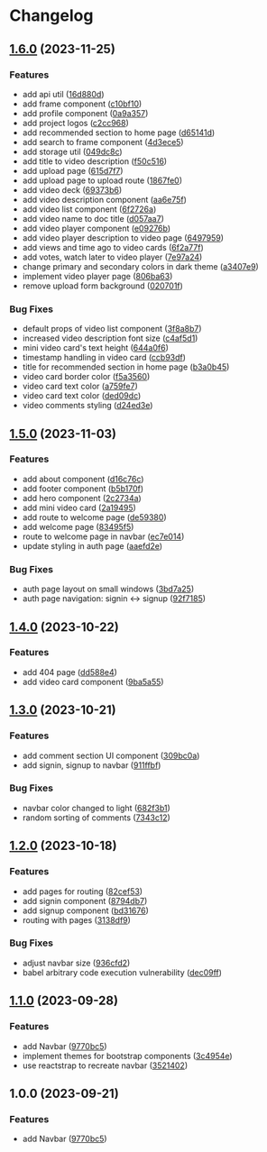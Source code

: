 # Changelog

## [1.6.0](https://github.com/GaviniSumanth/FSD/compare/v1.5.0...v1.6.0) (2023-11-25)


### Features

* add api util ([16d880d](https://github.com/GaviniSumanth/FSD/commit/16d880dbd6e77982ad4ea45911a453bb75a352c5))
* add frame component ([c10bf10](https://github.com/GaviniSumanth/FSD/commit/c10bf102d00d467215de514247186e4adfb7420e))
* add profile component ([0a9a357](https://github.com/GaviniSumanth/FSD/commit/0a9a3579bc01932c9af8b7fb00af9d6670d17458))
* add project logos ([c2cc968](https://github.com/GaviniSumanth/FSD/commit/c2cc968d33f20fe6c09c3d4ac08b167013b9aed0))
* add recommended section to home page ([d65141d](https://github.com/GaviniSumanth/FSD/commit/d65141d1ce7a0ec0a5b456e9096b679868282683))
* add search to frame component ([4d3ece5](https://github.com/GaviniSumanth/FSD/commit/4d3ece5fb9c8ad829c3d2fc814cbb909eca14848))
* add storage util ([049dc8c](https://github.com/GaviniSumanth/FSD/commit/049dc8c2f92255bd615294d09b6334552df26d10))
* add title to video description ([f50c516](https://github.com/GaviniSumanth/FSD/commit/f50c5166b73f845287827c6e25b1083ca2e216cb))
* add upload page ([615d7f7](https://github.com/GaviniSumanth/FSD/commit/615d7f75ebca3d54202e187418fd9f97d9856064))
* add upload page to upload route ([1867fe0](https://github.com/GaviniSumanth/FSD/commit/1867fe090e6bf3cf0a2e6c27a39a335f141a7e1a))
* add video deck ([69373b6](https://github.com/GaviniSumanth/FSD/commit/69373b6af89fa1bc5b4a34a6708e19d137fd0ac3))
* add video description component ([aa6e75f](https://github.com/GaviniSumanth/FSD/commit/aa6e75f14d3369f0e9b50f4c5240f6b9ba80d5f7))
* add video list component ([6f2726a](https://github.com/GaviniSumanth/FSD/commit/6f2726a231348652a13f2f9dc8c4c84b742a89f0))
* add video name to doc title ([d057aa7](https://github.com/GaviniSumanth/FSD/commit/d057aa74ac62335eae0f912c962526533b61958a))
* add video player component ([e09276b](https://github.com/GaviniSumanth/FSD/commit/e09276b797f2128e9db315799d0879fdc74a3951))
* add video player description to video page ([6497959](https://github.com/GaviniSumanth/FSD/commit/6497959b3bdf59f5cc15b53c08638472f030e45a))
* add views and time ago to video cards ([6f2a77f](https://github.com/GaviniSumanth/FSD/commit/6f2a77fc7067ec09adb2565e89c5fb02c1a690dd))
* add votes, watch later to video player ([7e97a24](https://github.com/GaviniSumanth/FSD/commit/7e97a24cde860a1db34f1c54a56a9e3b0fe1ecda))
* change primary and secondary colors in dark theme ([a3407e9](https://github.com/GaviniSumanth/FSD/commit/a3407e9a06b53800e66e27da37805df5f38daea5))
* implement video player page ([806ba63](https://github.com/GaviniSumanth/FSD/commit/806ba63e93319f755c5980369f582edf1aae2092))
* remove upload form background ([020701f](https://github.com/GaviniSumanth/FSD/commit/020701fe9be0379d16a50da69b2a3b4f67300ebf))


### Bug Fixes

* default props of video list component ([3f8a8b7](https://github.com/GaviniSumanth/FSD/commit/3f8a8b785fc01932999eba466f7eda140dde48b0))
* increased video description font size ([c4af5d1](https://github.com/GaviniSumanth/FSD/commit/c4af5d117cd9d72028363af0d546004d6a0b2be2))
* mini video card's text height ([644a0f6](https://github.com/GaviniSumanth/FSD/commit/644a0f60edae8e9cc7927b396c932f6e7e66cc4f))
* timestamp handling in video card ([ccb93df](https://github.com/GaviniSumanth/FSD/commit/ccb93df1e7f544ff0293485fc8eae19a03c212f8))
* title for recommended section in home page ([b3a0b45](https://github.com/GaviniSumanth/FSD/commit/b3a0b455b314bb8892806f7011372ed5f6999dd1))
* video card border color ([f5a3560](https://github.com/GaviniSumanth/FSD/commit/f5a3560b8f460d9fea8b51d4694903d5e3c54062))
* video card text color ([a759fe7](https://github.com/GaviniSumanth/FSD/commit/a759fe7352bddb0976e6ead91e1439c0ea2ef9a0))
* video card text color ([ded09dc](https://github.com/GaviniSumanth/FSD/commit/ded09dc30564c6be00ee7394f53b05ece31f4ef8))
* video comments styling ([d24ed3e](https://github.com/GaviniSumanth/FSD/commit/d24ed3e3e9760050f71e2c5d5ef96d95fea309fa))

## [1.5.0](https://github.com/GaviniSumanth/FSD/compare/v1.4.0...v1.5.0) (2023-11-03)


### Features

* add about component ([d16c76c](https://github.com/GaviniSumanth/FSD/commit/d16c76cb406fb65c7f9e2930ba1bfd3351a7e542))
* add footer component ([b5b170f](https://github.com/GaviniSumanth/FSD/commit/b5b170f411d6a11d6184ebd932d1feeea278f58f))
* add hero component ([2c2734a](https://github.com/GaviniSumanth/FSD/commit/2c2734a1fe04160569b2a4e1dbdc01600b7a69f9))
* add mini video card ([2a19495](https://github.com/GaviniSumanth/FSD/commit/2a19495e3c622e58c30026964ec42f6efc9bdf71))
* add route to welcome page ([de59380](https://github.com/GaviniSumanth/FSD/commit/de59380e769affe9de88f4d6156b4ed54a298187))
* add welcome page ([83495f5](https://github.com/GaviniSumanth/FSD/commit/83495f5f1cd86eb36ef7e46b456ff92c12971321))
* route to welcome page in navbar ([ec7e014](https://github.com/GaviniSumanth/FSD/commit/ec7e0146e9b77dd2ba5f2d518e97dae5288a630e))
* update styling in auth page ([aaefd2e](https://github.com/GaviniSumanth/FSD/commit/aaefd2eaa202ef8aca788a6b7a922dbb705758ec))


### Bug Fixes

* auth page layout on small windows ([3bd7a25](https://github.com/GaviniSumanth/FSD/commit/3bd7a2516336297cf9cccea71183635ad5a7fb97))
* auth page navigation: signin &lt;-&gt; signup ([92f7185](https://github.com/GaviniSumanth/FSD/commit/92f718584764bb59ffc030e3214c8e1b4d315dab))

## [1.4.0](https://github.com/GaviniSumanth/FSD/compare/v1.3.0...v1.4.0) (2023-10-22)


### Features

* add 404 page ([dd588e4](https://github.com/GaviniSumanth/FSD/commit/dd588e4243d0224b5f109abf27c64616f2a2fa4a))
* add video card component ([9ba5a55](https://github.com/GaviniSumanth/FSD/commit/9ba5a554c53f07d796347a439bfe8de5ccc98f02))

## [1.3.0](https://github.com/GaviniSumanth/FSD/compare/v1.2.0...v1.3.0) (2023-10-21)


### Features

* add comment section UI component ([309bc0a](https://github.com/GaviniSumanth/FSD/commit/309bc0a6e1b6474daf4d6ac5a8578f28bd1f20f9))
* add signin, signup to navbar ([911ffbf](https://github.com/GaviniSumanth/FSD/commit/911ffbf67fdc7ba7df2e7e0830f4b320683442be))


### Bug Fixes

* navbar color changed to light ([682f3b1](https://github.com/GaviniSumanth/FSD/commit/682f3b184eb1261419c4d5049367b434acc80d94))
* random sorting of comments ([7343c12](https://github.com/GaviniSumanth/FSD/commit/7343c12ccafe522489ea34628dd539f5ab0f01c4))

## [1.2.0](https://github.com/GaviniSumanth/FSD/compare/v1.1.0...v1.2.0) (2023-10-18)


### Features

* add pages for routing ([82cef53](https://github.com/GaviniSumanth/FSD/commit/82cef53e8f77de79193c3c7eac7c510b91a849ac))
* add signin component ([8794db7](https://github.com/GaviniSumanth/FSD/commit/8794db7d1c7995cabdfc678fd8fda5e0a114c711))
* add signup component ([bd31676](https://github.com/GaviniSumanth/FSD/commit/bd31676c0cba5152a796afdb824757f3e30a4a2f))
* routing with pages ([3138df9](https://github.com/GaviniSumanth/FSD/commit/3138df943a96f01696af4fe7149e5e1ced01bf74))


### Bug Fixes

* adjust navbar size ([936cfd2](https://github.com/GaviniSumanth/FSD/commit/936cfd295d35607a890bacf78cd97720851f7304))
* babel arbitrary code execution vulnerability ([dec09ff](https://github.com/GaviniSumanth/FSD/commit/dec09ffaa50cb8d4e6ed5874633da31b526616e9))

## [1.1.0](https://github.com/GaviniSumanth/FSD/compare/v1.0.0...v1.1.0) (2023-09-28)


### Features

* add Navbar ([9770bc5](https://github.com/GaviniSumanth/FSD/commit/9770bc580ccf87b29eda9f9e1c8cd67ae80e7a79))
* implement themes for bootstrap components ([3c4954e](https://github.com/GaviniSumanth/FSD/commit/3c4954e92ebc4e6cbe10e3fed31bf682bcc51121))
* use reactstrap to recreate navbar ([3521402](https://github.com/GaviniSumanth/FSD/commit/3521402e56eb7c74f338d54f0d8eb2614cfff43e))

## 1.0.0 (2023-09-21)


### Features

* add Navbar ([9770bc5](https://github.com/GaviniSumanth/FSD/commit/9770bc580ccf87b29eda9f9e1c8cd67ae80e7a79))
